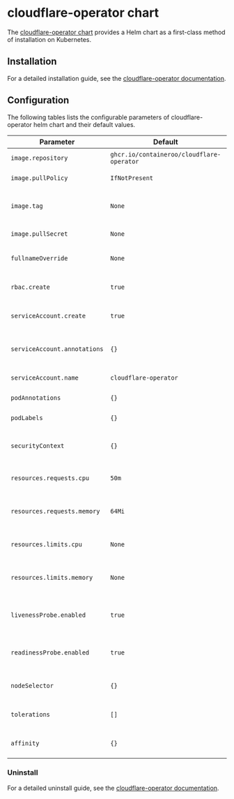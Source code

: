 # cloudflare-operator chart

The [cloudflare-operator chart](https://github.com/containeroo/helm-charts/tree/master/charts/cloudflare-operator) provides a Helm chart as a first-class method of installation on Kubernetes.

## Installation

For a detailed installation guide, see the [cloudflare-operator documentation](https://containeroo.github.io/cloudflare-operator/installation/#steps).

## Configuration

The following tables lists the configurable parameters of cloudflare-operator helm chart and their default values.

| Parameter                    | Default                                   | Description                                          |
| ---------------------------- | ----------------------------------------- | ---------------------------------------------------- |
| `image.repository`           | `ghcr.io/containeroo/cloudflare-operator` | Image repository                                     |
| `image.pullPolicy`           | `IfNotPresent`                            | Image pull policy                                    |
| `image.tag`                  | `None`                                    | Overrides the image tag of chart `appVersion`        |
| `image.pullSecret`           | `None`                                    | Image pull secret                                    |
| `fullnameOverride`           | `None`                                    | Override the full name of resources                  |
| `rbac.create`                | `true`                                    | If `true`, create and use RBAC resources             |
| `serviceAccount.create`      | `true`                                    | If `true`, create a new service account              |
| `serviceAccount.annotations` | `{}`                                      | Additional Service Account annotations               |
| `serviceAccount.name`        | `cloudflare-operator`                     | Service account to be used                           |
| `podAnnotations`             | `{}`                                      | Additional pod annotations                           |
| `podLabels`                  | `{}`                                      | Additional pod labels                                |
| `securityContext`            | `{}`                                      | Adding `securityContext` options to the pod          |
| `resources.requests.cpu`     | `50m`                                     | CPU resource requests for the deployment             |
| `resources.requests.memory`  | `64Mi`                                    | Memory resource requests for the deployment          |
| `resources.limits.cpu`       | `None`                                    | CPU resource limits for the deployment               |
| `resources.limits.memory`    | `None`                                    | Memory resource limits for the deployment            |
| `livenessProbe.enabled`      | `true`                                    | If `true`, enables livenessProbe for the deployment  |
| `readinessProbe.enabled`     | `true`                                    | If `true`, enables readinessProbe for the deployment |
| `nodeSelector`               | `{}`                                      | Node Selector properties for the deployment          |
| `tolerations`                | `[]`                                      | Tolerations properties for the deployment            |
| `affinity`                   | `{}`                                      | Affinity properties for the deployment               |

### Uninstall

For a detailed uninstall guide, see the [cloudflare-operator documentation](https://containeroo.github.io/cloudflare-operator/installation/#uninstalling).
